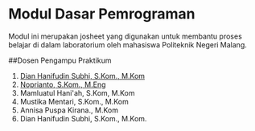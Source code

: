 # Modul Dasar Pemrograman

Modul ini merupakan josheet yang digunakan untuk membantu proses belajar di dalam laboratorium oleh mahasiswa Politeknik Negeri Malang.

 ##Dosen Pengampu Praktikum
 1. [Dian Hanifudin Subhi, S.Kom., M.Kom](https://github.com/siubie)
 2. [Noprianto, S.Kom., M.Eng](https://github.com/0d3ng)
 3. Mamluatul Hani'ah, S.Kom, M.Kom
 4. Mustika Mentari, S.Kom., M.Kom
 5. Annisa Puspa Kirana., M.Kom
 6. Dian Hanifudin Subhi, S.Kom., M.Kom.
